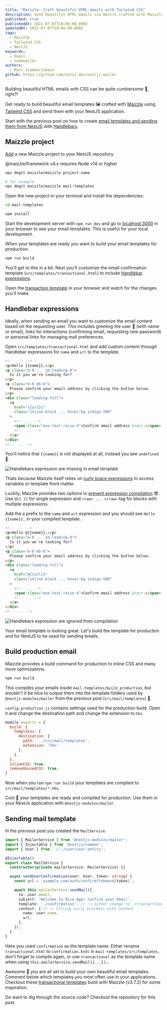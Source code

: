 ```yaml
---
title: "Maizzle: Craft beautiful HTML emails with Tailwind CSS"
description: Send beautiful HTML emails via NestJS crafted with Maizzle and Tailwind CSS
published: true
publishedAt: 2022-07-07T10:00:00.000Z
updatedAt: 2022-07-07T10:00:00.000Z
tags:
  - Maizzle
  - Tailwind CSS
  - NestJS
keywords:
  - Email
  - nodemailer
authors:
  - Marc Stammerjohann
github: https://github.com/notiz-dev/nestjs-mailer
---
```


Building beautiful HTML emails with CSS can be quite cumbersome 🙁, right?!

Get ready to build beautiful email templates 🖼️ crafted with [Maizzle](https://maizzle.com) using [Tailwind CSS](https://tailwindcss.com) and send them with your NestJS application.

Start with the previous post on how to create [email templates and sending them from NestJS](https://notiz.dev/blog/send-emails-with-nestjs) with [Handlebars](https://handlebarsjs.com).

<div shortcode="article" routes="/blog/send-emails-with-nestjs"></div>

## Maizzle project

[Add](https://maizzle.com/docs/installation#create-a-project) a new Maizzle project to your NestJS repository.

<div shortcode="note">

@maizzle/framework v4.x requires Node v14 or higher

</div>

<div shortcode="code" tabs="BASH">

```bash
npx degit maizzle/maizzle project-name

# for example
npx degit maizzle/maizzle mail-templates
```

</div>

Open the new project in your terminal and install the dependencies:

<div shortcode="code" tabs="BASH">

```bash
cd mail-templates

npm install
```

</div>

Start the development server with `npm run dev` and go to [localhost:3000](http://localhost:3000) in your browser to see your email templates. This is useful for your local development.

When your templates are ready you want to build your email templates for production: 

<div shortcode="code" tabs="BASH">

```bash
npm run build
```

</div>

You'll get to this in a bit. Next you'll customize the email confirmation template (`src/templates/transactional.html`) to include [Handlebar expressions](https://handlebarsjs.com/guide/#simple-expressions). 

Open the [transaction template](http://localhost:3000/transactional.html) in your browser and watch for the changes you'll make.

## Handlebar expressions

Ideally, when sending an email you want to customize the email content based on the requesting user. This includes greeting the user 👋 (with name or email), links for interactions (confirming email, requesting new password) or personal links for managing mail preferences.

Open `src/templates/transactional.html` and add custom content through Handlebar expressions for `name` and `url` to the template.

<div shortcode="code" tabs="transactional.html">

```html
<!-- ... -->
<p>Hello {{name}},</p> 
<p class="m-0 ... sm:leading-8">
  Is it you we're looking for?
</p>
<p class="m-0 mb-6">
  Please confirm your email address by clicking the button below:
</p>
<div class="leading-full">
  <a
    href="{{url}}"
    class="inline-block ... hover:bg-indigo-500"
  >
    <!-- ... -->
    <span class="mso-text-raise-4">Confirm email address &rarr;</span>
    <!-- ... -->
  </a>
</div>
<!-- ... -->
```

</div>

You'll notice that `{{name}}` is not displayed at all, instead you see `undefined` 😤.

<div shortcode="figure" caption="Handlebars expression are missing in email template">

![Handlebars expression are missing in email template](assets/img/blog/send-beautiful-emails-crafted-with-maizzle/optimized/missing-handlebar-expressions.png)

</div>

Thats because Maizzle itself relies on [curly brace expressions](https://maizzle.com/docs/templates#expressions) to access variables or template front matter. 

Luckily, Maizzle provides two options to [prevent expression compilation](https://maizzle.com/docs/templates#ignoring-expressions) 😎. Use `@{{ }}` for single expression and `<raw> ... </raw>` tag for blocks with multiple expressions.

Add the `@` prefix to the `name` and `url` expression and you should see `Hello {{name}},` in your compiled template.

<div shortcode="code" tabs="transactional.html">

```html
<!-- ... -->
<p>Hello @{{name}},</p> 
<p class="m-0 ... sm:leading-8">
  Is it you we're looking for?
</p>
<p class="m-0 mb-6">
  Please confirm your email address by clicking the button below:
</p>
<div class="leading-full">
  <a
    href="@{{url}}"
    class="inline-block ... hover:bg-indigo-500"
  >
    <!-- ... -->
    <span class="mso-text-raise-4">Confirm email address &rarr;</span>
    <!-- ... -->
  </a>
</div>
<!-- ... -->
```

</div>

<div shortcode="figure" caption="Handlebars expression are ignored from compilation">

![Handlebars expression are ignored from compilation](assets/img/blog/send-beautiful-emails-crafted-with-maizzle/optimized/ignored-handlebar-expressions.png)

</div>

Your email template is looking great. Let's build the template for production and for NestJS to be used for sending emails.

## Build production email

Maizzle provides a build command for production to inline CSS and many more optimizations.

<div shortcode="code" tabs="BASH">

```bash
npm run build
```

</div>

This compiles your emails inside `mail-templates/build_production`, but wouldn't it be nice to output them into the template folders used by `@nestjs-modules/mailer` from the previous post (`src/mail/templates`) 🤩.

`config.production.js` contains settings used for the production build. Open it and change the destination path and change the extension to `hbs`.

```js
module.exports = {
  build: {
    templates: {
      destination: {
        path: '../src/mail/templates',
        extension: 'hbs'
      },
    },
  },
  inlineCSS: true,
  removeUnusedCSS: true,
}
```

Now when you run `npm run build` your templates are compiled to `src/mail/templates/*.hbs`. 

Cool 💪 your templates are ready and compiled for production. Use them in your NestJs application with `@nestjs-modules/mailer`.

## Sending mail template

In the previous post you created the `MailService`.

<div shortcode="code" tabs="mail.service.ts">

```ts
import { MailerService } from '@nestjs-modules/mailer';
import { Injectable } from '@nestjs/common';
import { User } from './../user/user.entity';

@Injectable()
export class MailService {
  constructor(private mailerService: MailerService) {}

  async sendUserConfirmation(user: User, token: string) {
    const url = `example.com/auth/confirm?token=${token}`;

    await this.mailerService.sendMail({
      to: user.email,
      subject: 'Welcome to Nice App! Confirm your Email',
      template: './confirmation', // 👈 either change to ./transactional or rename transactional.html to confirmation.html
      context: { // ✏️ filling curly brackets with content
        name: user.name,
        url,
      },
    });
  }
}
```

</div>

Here you used `confirmation` as the template name. Either rename `transactional.html` to `confirmation.html` in `mail-templates/src/templates`, don't forget to compile again, or use `transactional` as the template name when using `this.mailerService.sendMail({...});`.

Awesome 🤩 you are all set to build your own beautiful email templates. Comment below which templates you most often use in your applications. Checkout these [transactional templates](https://github.com/mailpace/templates) build with Maizzle (v3.7.2) for some inspiration.

Do want to dig through the source code? Checkout the repository for this post.

<div shortcode="repo" repo="notiz-dev/nestjs-mailer"></div>